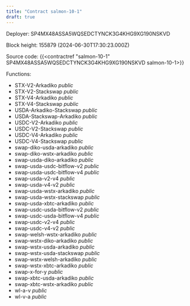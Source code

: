 ```yaml
---
title: "Contract salmon-10-1"
draft: true
---
```

Deployer: SP4MX48ASSA5WQSEDCTYNCK3G4KHG9XG190NSKVD


 



Block height: 155879 (2024-06-30T17:30:23.000Z)

Source code: {{<contractref "salmon-10-1" SP4MX48ASSA5WQSEDCTYNCK3G4KHG9XG190NSKVD salmon-10-1>}}

Functions:

* STX-V2-Arkadiko _public_
* STX-V2-Stackswap _public_
* STX-V4-Arkadiko _public_
* STX-V4-Stackswap _public_
* USDA-Arkadiko-Stackswap _public_
* USDA-Stackswap-Arkadiko _public_
* USDC-V2-Arkadiko _public_
* USDC-V2-Stackswap _public_
* USDC-V4-Arkadiko _public_
* USDC-V4-Stackswap _public_
* swap-diko-usda-arkadiko _public_
* swap-diko-wstx-arkadiko _public_
* swap-usda-diko-arkadiko _public_
* swap-usda-usdc-bitflow-v2 _public_
* swap-usda-usdc-bitflow-v4 _public_
* swap-usda-v2-v4 _public_
* swap-usda-v4-v2 _public_
* swap-usda-wstx-arkadiko _public_
* swap-usda-wstx-stackswap _public_
* swap-usda-xbtc-arkadiko _public_
* swap-usdc-usda-bitflow-v2 _public_
* swap-usdc-usda-bitflow-v4 _public_
* swap-usdc-v2-v4 _public_
* swap-usdc-v4-v2 _public_
* swap-welsh-wstx-arkadiko _public_
* swap-wstx-diko-arkadiko _public_
* swap-wstx-usda-arkadiko _public_
* swap-wstx-usda-stackswap _public_
* swap-wstx-welsh-arkadiko _public_
* swap-wstx-xbtc-arkadiko _public_
* swap-x-for-y _public_
* swap-xbtc-usda-arkadiko _public_
* swap-xbtc-wstx-arkadiko _public_
* wl-a-v _public_
* wl-v-a _public_
